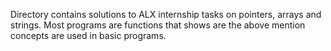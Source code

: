 Directory contains solutions to ALX internship tasks on pointers, arrays and strings. Most programs are functions that shows are the above mention concepts are used in basic programs.
